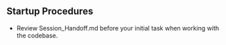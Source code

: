 ## Startup Procedures
- Review Session_Handoff.md before your initial task when working with the codebase.